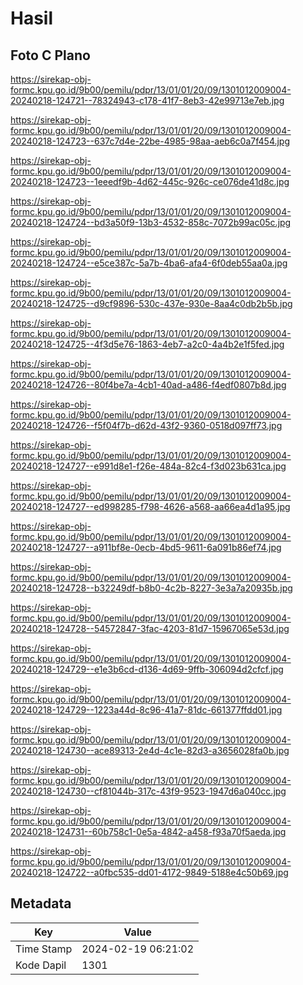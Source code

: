 # Hasil

## Foto C Plano

https://sirekap-obj-formc.kpu.go.id/9b00/pemilu/pdpr/13/01/01/20/09/1301012009004-20240218-124721--78324943-c178-41f7-8eb3-42e99713e7eb.jpg

https://sirekap-obj-formc.kpu.go.id/9b00/pemilu/pdpr/13/01/01/20/09/1301012009004-20240218-124723--637c7d4e-22be-4985-98aa-aeb6c0a7f454.jpg

https://sirekap-obj-formc.kpu.go.id/9b00/pemilu/pdpr/13/01/01/20/09/1301012009004-20240218-124723--1eeedf9b-4d62-445c-926c-ce076de41d8c.jpg

https://sirekap-obj-formc.kpu.go.id/9b00/pemilu/pdpr/13/01/01/20/09/1301012009004-20240218-124724--bd3a50f9-13b3-4532-858c-7072b99ac05c.jpg

https://sirekap-obj-formc.kpu.go.id/9b00/pemilu/pdpr/13/01/01/20/09/1301012009004-20240218-124724--e5ce387c-5a7b-4ba6-afa4-6f0deb55aa0a.jpg

https://sirekap-obj-formc.kpu.go.id/9b00/pemilu/pdpr/13/01/01/20/09/1301012009004-20240218-124725--d9cf9896-530c-437e-930e-8aa4c0db2b5b.jpg

https://sirekap-obj-formc.kpu.go.id/9b00/pemilu/pdpr/13/01/01/20/09/1301012009004-20240218-124725--4f3d5e76-1863-4eb7-a2c0-4a4b2e1f5fed.jpg

https://sirekap-obj-formc.kpu.go.id/9b00/pemilu/pdpr/13/01/01/20/09/1301012009004-20240218-124726--80f4be7a-4cb1-40ad-a486-f4edf0807b8d.jpg

https://sirekap-obj-formc.kpu.go.id/9b00/pemilu/pdpr/13/01/01/20/09/1301012009004-20240218-124726--f5f04f7b-d62d-43f2-9360-0518d097ff73.jpg

https://sirekap-obj-formc.kpu.go.id/9b00/pemilu/pdpr/13/01/01/20/09/1301012009004-20240218-124727--e991d8e1-f26e-484a-82c4-f3d023b631ca.jpg

https://sirekap-obj-formc.kpu.go.id/9b00/pemilu/pdpr/13/01/01/20/09/1301012009004-20240218-124727--ed998285-f798-4626-a568-aa66ea4d1a95.jpg

https://sirekap-obj-formc.kpu.go.id/9b00/pemilu/pdpr/13/01/01/20/09/1301012009004-20240218-124727--a911bf8e-0ecb-4bd5-9611-6a091b86ef74.jpg

https://sirekap-obj-formc.kpu.go.id/9b00/pemilu/pdpr/13/01/01/20/09/1301012009004-20240218-124728--b32249df-b8b0-4c2b-8227-3e3a7a20935b.jpg

https://sirekap-obj-formc.kpu.go.id/9b00/pemilu/pdpr/13/01/01/20/09/1301012009004-20240218-124728--54572847-3fac-4203-81d7-15967065e53d.jpg

https://sirekap-obj-formc.kpu.go.id/9b00/pemilu/pdpr/13/01/01/20/09/1301012009004-20240218-124729--e1e3b6cd-d136-4d69-9ffb-306094d2cfcf.jpg

https://sirekap-obj-formc.kpu.go.id/9b00/pemilu/pdpr/13/01/01/20/09/1301012009004-20240218-124729--1223a44d-8c96-41a7-81dc-661377ffdd01.jpg

https://sirekap-obj-formc.kpu.go.id/9b00/pemilu/pdpr/13/01/01/20/09/1301012009004-20240218-124730--ace89313-2e4d-4c1e-82d3-a3656028fa0b.jpg

https://sirekap-obj-formc.kpu.go.id/9b00/pemilu/pdpr/13/01/01/20/09/1301012009004-20240218-124730--cf81044b-317c-43f9-9523-1947d6a040cc.jpg

https://sirekap-obj-formc.kpu.go.id/9b00/pemilu/pdpr/13/01/01/20/09/1301012009004-20240218-124731--60b758c1-0e5a-4842-a458-f93a70f5aeda.jpg

https://sirekap-obj-formc.kpu.go.id/9b00/pemilu/pdpr/13/01/01/20/09/1301012009004-20240218-124722--a0fbc535-dd01-4172-9849-5188e4c50b69.jpg


## Metadata

| Key        | Value               |
| ---------- | ------------------- |
| Time Stamp | 2024-02-19 06:21:02 |
| Kode Dapil | 1301                |



